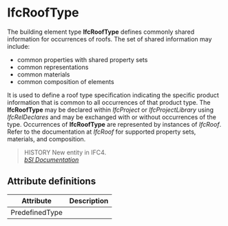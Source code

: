 IfcRoofType
===========
The building element type **IfcRoofType** defines commonly shared information
for occurrences of roofs. The set of shared information may include:  
  
* common properties with shared property sets  
* common representations  
* common materials  
* common composition of elements  
  
It is used to define a roof type specification indicating the specific product
information that is common to all occurrences of that product type. The
**IfcRoofType** may be declared within _IfcProject_ or _IfcProjectLibrary_
using _IfcRelDeclares_ and may be exchanged with or without occurrences of the
type. Occurrences of **IfcRoofType** are represented by instances of
_IfcRoof_. Refer to the documentation at _IfcRoof_ for supported property
sets, materials, and composition.  
  
> HISTORY  New entity in IFC4.  
[ _bSI
Documentation_](https://standards.buildingsmart.org/IFC/DEV/IFC4_2/FINAL/HTML/schema/ifcsharedbldgelements/lexical/ifcrooftype.htm)


Attribute definitions
---------------------
| Attribute      | Description   |
|----------------|---------------|
| PredefinedType |               |

